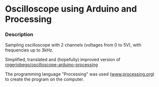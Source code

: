 # Oscilloscope using Arduino and Processing

### Description

Sampling oscilloscope with 2 channels (voltages from 0 to 5V), with frequencies up to 3kHz.

Simplified, translated and (hopefully) improved version of [rogeriobego/oscilloscope-arduino-processing](https://github.com/rogeriobego/oscilloscope-arduino-processing)

The programming language "Processing"  was used (www.processing.org) to create the program on the computer.
